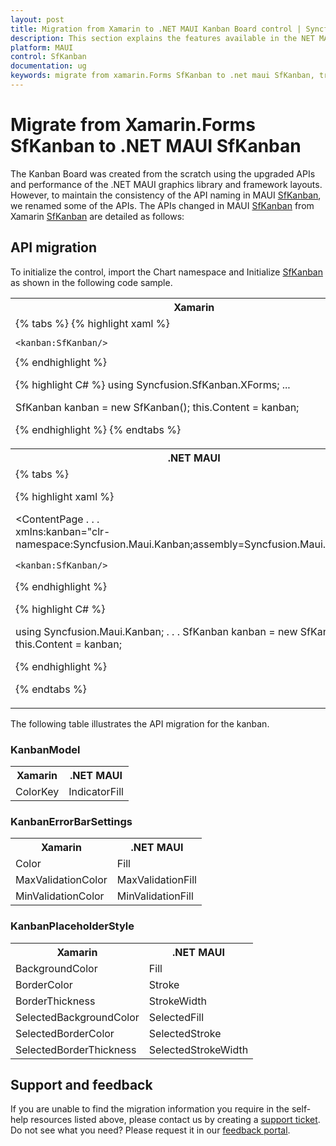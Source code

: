 ```yaml
---
layout: post
title: Migration from Xamarin to .NET MAUI Kanban Board control | Syncfusion
description: This section explains the features available in the NET MAUI Kanban Board (SfKanban) control over Xamarin SfKanban.
platform: MAUI
control: SfKanban
documentation: ug
keywords: migrate from xamarin.Forms SfKanban to .net maui SfKanban, transitioning from xamarin.Forms SfKanban to .net maui SfKanban, move from xamarin.Forms SfKanban to .net maui SfKanban, upgrading xamarin.Forms to .net maui SfKanban.
---
```


# Migrate from Xamarin.Forms SfKanban to .NET MAUI SfKanban

The Kanban Board was created from the scratch using the upgraded APIs and performance of the .NET MAUI graphics library and framework layouts. However, to maintain the consistency of the API naming in MAUI [SfKanban](), we renamed some of the APIs. The APIs changed in MAUI [SfKanban]() from Xamarin [SfKanban]() are detailed as follows:

## API migration

To initialize the control, import the Chart namespace and Initialize [SfKanban]() as shown in the following code sample. 

<table>
<tr>
<th>Xamarin</th>
</tr>
<tr>
<td>
{% tabs %} 
{% highlight xaml %}
<ContentPage
    . . .
    xmlns:kanban="clr-namespace:Syncfusion.SfKanban.XForms;assembly=Syncfusion.SfKanban.XForms">

    <kanban:SfKanban/>
</ContentPage>
{% endhighlight %}

{% highlight C# %}
using Syncfusion.SfKanban.XForms;
...

SfKanban kanban = new SfKanban();
this.Content = kanban;

{% endhighlight %}
{% endtabs %}
</td>
</tr>
<tr>
<th>.NET MAUI</th>
</tr>
<tr>
<td>
{% tabs %} 

{% highlight xaml %}

<ContentPage
    . . .    
    xmlns:kanban="clr-namespace:Syncfusion.Maui.Kanban;assembly=Syncfusion.Maui.Kanban">
   
    <kanban:SfKanban/>
</ContentPage>
 
{% endhighlight %}

{% highlight C# %}

using Syncfusion.Maui.Kanban;
. . .
SfKanban kanban = new SfKanban();
this.Content = kanban;

{% endhighlight %}

{% endtabs %}
</td>
</tr>
</table>

The following table illustrates the API migration for the kanban.

### KanbanModel

<table>
<tr>
<th>Xamarin</th>
<th>.NET MAUI</th>
</tr>
<tr>
<td>ColorKey</td>
<td>IndicatorFill</td>
</tr>
</table>

### KanbanErrorBarSettings

<table>
<tr>
<th>Xamarin</th>
<th>.NET MAUI</th>
</tr>
<tr>
<td>Color</td>
<td>Fill</td>
</tr>
<tr>
<td>MaxValidationColor</td>
<td>MaxValidationFill</td>
</tr>
<tr>
<td>MinValidationColor</td>
<td>MinValidationFill</td>
</tr>
</table>

### KanbanPlaceholderStyle

<table>
<tr>
<tr>
<th>Xamarin</th>
<th>.NET MAUI</th></tr>
</tr>
<tr>
<td>BackgroundColor</td>
<td>Fill</td>
</tr>
<tr>
<td>BorderColor</td>
<td>Stroke</td>
</tr>
<tr>
<td>BorderThickness</td>
<td>StrokeWidth</td>
</tr>
<tr>
<td>SelectedBackgroundColor</td>
<td>SelectedFill</td>
</tr>
<tr>
<td>SelectedBorderColor</td>
<td>SelectedStroke</td>
</tr>
<tr>
<td>SelectedBorderThickness</td>
<td>SelectedStrokeWidth</td>
</tr>
</table>

## Support and feedback

If you are unable to find the migration information you require in the self-help resources listed above, please contact us by creating a [support ticket](https://internalsupport.bolddesk.com/agent/tickets/create). Do not see what you need? Please request it in our [feedback portal](https://www.syncfusion.com/feedback/maui). 
